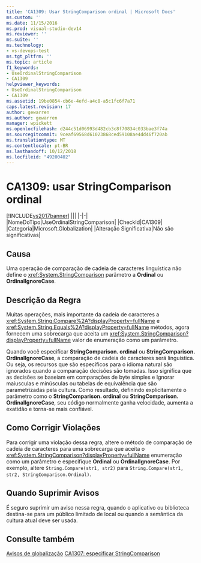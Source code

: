 ```yaml
---
title: 'CA1309: Usar StringComparison ordinal | Microsoft Docs'
ms.custom: ''
ms.date: 11/15/2016
ms.prod: visual-studio-dev14
ms.reviewer: ''
ms.suite: ''
ms.technology:
- vs-devops-test
ms.tgt_pltfrm: ''
ms.topic: article
f1_keywords:
- UseOrdinalStringComparison
- CA1309
helpviewer_keywords:
- UseOrdinalStringComparison
- CA1309
ms.assetid: 19be0854-cb6e-4efd-a4c8-a5c1fc6f7a71
caps.latest.revision: 17
author: gewarren
ms.author: gewarren
manager: wpickett
ms.openlocfilehash: d244c51d06993d482cb3c8f70834c033bae3f74a
ms.sourcegitcommit: 9ceaf69568d61023868ced59108ae4dd46f720ab
ms.translationtype: MT
ms.contentlocale: pt-BR
ms.lasthandoff: 10/12/2018
ms.locfileid: "49200402"
---
```

# <a name="ca1309-use-ordinal-stringcomparison"></a>CA1309: usar StringComparison ordinal
[!INCLUDE[vs2017banner](../includes/vs2017banner.md)]
|||
|-|-|
|NomeDoTipo|UseOrdinalStringComparison|
|CheckId|CA1309|
|Categoria|Microsoft.Globalization|
|Alteração Significativa|Não são significativas|

## <a name="cause"></a>Causa
 Uma operação de comparação de cadeia de caracteres linguística não define o <xref:System.StringComparison> parâmetro a **Ordinal** ou **OrdinalIgnoreCase**.

## <a name="rule-description"></a>Descrição da Regra
 Muitas operações, mais importante da cadeia de caracteres a <xref:System.String.Compare%2A?displayProperty=fullName> e <xref:System.String.Equals%2A?displayProperty=fullName> métodos, agora fornecem uma sobrecarga que aceita um <xref:System.StringComparison?displayProperty=fullName> valor de enumeração como um parâmetro.

 Quando você especificar **StringComparison. ordinal** ou **StringComparison. OrdinalIgnoreCase**, a comparação de cadeia de caracteres será linguística. Ou seja, os recursos que são específicos para o idioma natural são ignorados quando a comparação decisões são tomadas. Isso significa que as decisões se baseiam em comparações de byte simples e Ignorar maiusculas e minúsculas ou tabelas de equivalência que são parametrizadas pela cultura. Como resultado, definindo explicitamente o parâmetro como o **StringComparison. ordinal** ou **StringComparison. OrdinalIgnoreCase**, seu código normalmente ganha velocidade, aumenta a exatidão e torna-se mais confiável.

## <a name="how-to-fix-violations"></a>Como Corrigir Violações
 Para corrigir uma violação dessa regra, altere o método de comparação de cadeia de caracteres para uma sobrecarga que aceita o <xref:System.StringComparison?displayProperty=fullName> enumeração como um parâmetro e especifique **Ordinal** ou **OrdinalIgnoreCase**. Por exemplo, altere `String.Compare(str1, str2)` para `String.Compare(str1, str2, StringComparison.Ordinal)`.

## <a name="when-to-suppress-warnings"></a>Quando Suprimir Avisos
 É seguro suprimir um aviso nessa regra, quando o aplicativo ou biblioteca destina-se para um público limitado de local ou quando a semântica da cultura atual deve ser usada.

## <a name="see-also"></a>Consulte também
 [Avisos de globalização](../code-quality/globalization-warnings.md) [CA1307: especificar StringComparison](../code-quality/ca1307-specify-stringcomparison.md)



